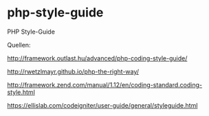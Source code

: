 php-style-guide
===============

PHP Style-Guide

Quellen:

http://framework.outlast.hu/advanced/php-coding-style-guide/

http://rwetzlmayr.github.io/php-the-right-way/

http://framework.zend.com/manual/1.12/en/coding-standard.coding-style.html

https://ellislab.com/codeigniter/user-guide/general/styleguide.html

